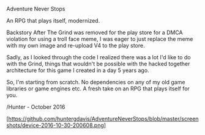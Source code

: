 Adventure Never Stops

An RPG that plays itself, modernized.  

Backstory
After The Grind was removed for the play store for a DMCA violation for using a troll face meme, I was eager to just replace the meme with my own image and re-upload V4 to the play store.

Sadly, as I looked through the code I realized there was a lot I'd like to do with the Grind, things that wouldn't be possible with the hacked together architecture for this game I created in a day 5 years ago. 

So, I'm starting from scratch.  No dependencies on any of my old game libraries or game engines etc.  A fresh take on an RPG that plays itself for you.

/Hunter - October 2016

[https://github.com/huntergdavis/AdventureNeverStops/blob/master/screenshots/device-2016-10-30-200608.png]



